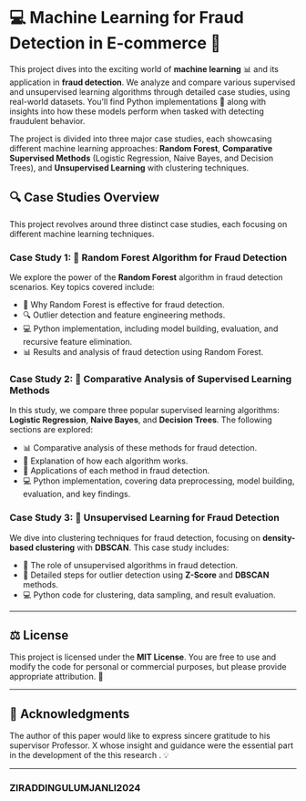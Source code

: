 # 💻 Machine Learning for Fraud Detection in E-commerce 🚨

This project dives into the exciting world of **machine learning** 📊 and its application in **fraud detection**. We analyze and compare various supervised and unsupervised learning algorithms through detailed case studies, using real-world datasets. You'll find Python implementations 🐍 along with insights into how these models perform when tasked with detecting fraudulent behavior.

The project is divided into three major case studies, each showcasing different machine learning approaches: **Random Forest**, **Comparative Supervised Methods** (Logistic Regression, Naive Bayes, and Decision Trees), and **Unsupervised Learning** with clustering techniques.

## 🔍 Case Studies Overview

This project revolves around three distinct case studies, each focusing on different machine learning techniques.

### Case Study 1: 🌲 Random Forest Algorithm for Fraud Detection

We explore the power of the **Random Forest** algorithm in fraud detection scenarios. Key topics covered include:

- 🌟 Why Random Forest is effective for fraud detection.
- 🔍 Outlier detection and feature engineering methods.
- 💻 Python implementation, including model building, evaluation, and recursive feature elimination.
- 📊 Results and analysis of fraud detection using Random Forest.

### Case Study 2: 🔄 Comparative Analysis of Supervised Learning Methods

In this study, we compare three popular supervised learning algorithms: **Logistic Regression**, **Naive Bayes**, and **Decision Trees**. The following sections are explored:

- 📊 Comparative analysis of these methods for fraud detection.
- 🧠 Explanation of how each algorithm works.
- 🚀 Applications of each method in fraud detection.
- 💻 Python implementation, covering data preprocessing, model building, evaluation, and key findings.

### Case Study 3: 🔗 Unsupervised Learning for Fraud Detection

We dive into clustering techniques for fraud detection, focusing on **density-based clustering** with **DBSCAN**. This case study includes:

- 🎯 The role of unsupervised algorithms in fraud detection.
- 🔎 Detailed steps for outlier detection using **Z-Score** and **DBSCAN** methods.
- 💻 Python code for clustering, data sampling, and result evaluation.

---

## ⚖️ License

This project is licensed under the **MIT License**. You are free to use and modify the code for personal or commercial purposes, but please provide appropriate attribution. 📜

---

## 🙏 Acknowledgments

The author of this paper would like to express sincere gratitude to his supervisor Professor. X whose insight and guidance were the essential part in the development of the this research  . 💡

---

### ZIRADDINGULUMJANLI2024

